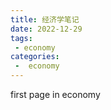 ```yaml
---
title: 经济学笔记
date: 2022-12-29
tags:
 - economy
categories:
 -  economy
---
```


first page in economy